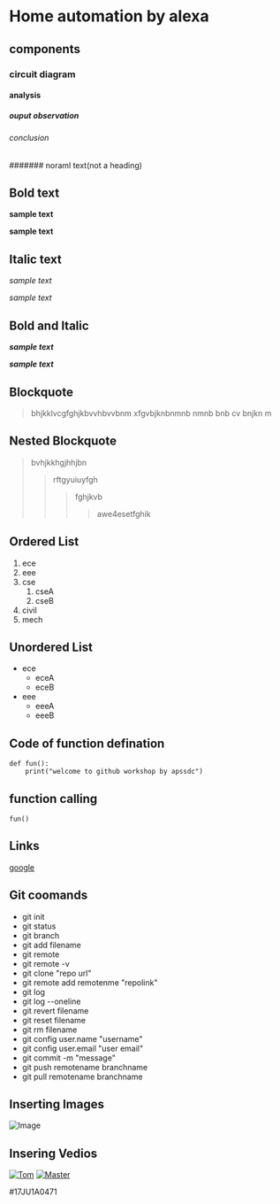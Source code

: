 # Home automation by alexa
## components
### circuit diagram
#### analysis
##### ouput observation
###### conclusion
####### noraml text(not a heading)
## Bold text
**sample text**

__sample text__
## Italic text
*sample text*

_sample text_
## Bold and Italic
**_sample text_**

__*sample text*__
## Blockquote
> bhjkklvcgfghjkbvvhbvvbnm
xfgvbjknbnmnb nmnb bnb 
cv bnjkn m 
## Nested Blockquote
> bvhjkkhgjhhjbn
>> rftgyuiuyfgh
>>> fghjkvb
>>>> awe4esetfghik
## Ordered List
1. ece
2. eee
3. cse
    1. cseA
    1. cseB
4. civil
5. mech
## Unordered List
- ece
    * eceA
    * eceB
- eee
    + eeeA
    + eeeB
## Code of function defination
```
def fun():
    print("welcome to github workshop by apssdc")
```
## function calling
`
fun()
`
## Links
[google](https://www.google.com/)
## Git coomands
- git init
- git status
- git branch
- git add filename
- git remote
- git remote -v
- git clone "repo url"
- git remote add remotenme "repolink"
- git log
- git log --oneline
- git revert filename
- git reset filename 
- git rm filename
- git config user.name "username"
- git config user.email "user email"
- git commit -m "message"
- git push remotename branchname
- git pull remotename branchname
## Inserting Images
![Image](https://github.com/madevi431/markdownsyntax-day2/blob/master/img1.jpg)
## Insering Vedios
[![Tom](https://img.youtube.com/vi/LaFtAcIrGWA/0.jpg)](https://www.youtube.com/watch?v=LaFtAcIrGWA)
[![Master](https://img.youtube.com/vi/nCNqPgXDYhY/0.jpg)](https://www.youtube.com/watch?v=nCNqPgXDYhY)

#17JU1A0471
